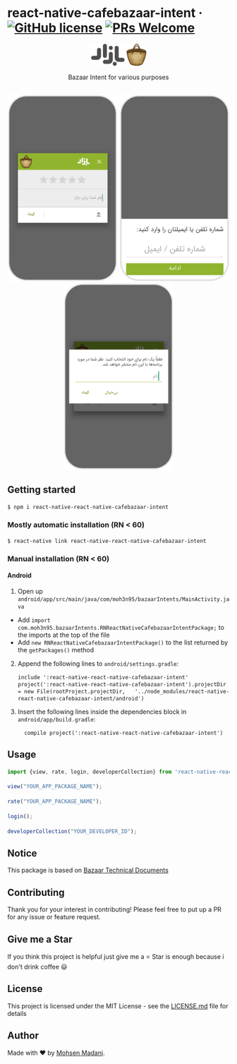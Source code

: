   
  # react-native-cafebazaar-intent &middot; [![GitHub license](https://img.shields.io/badge/license-MIT-blue.svg)](https://github.com/moh3n9595/react-native-cafebazaar-intent/blob/master/LICENSE) [![PRs Welcome](https://img.shields.io/badge/PRs-welcome-orange.svg)](https://github.com/moh3n9595/react-native-cafebazaar-intent/compare)



<p align="center">
    <img src="./images/logo.png" width="127" height="50">
  <br>
  <p align="center">
    Bazaar Intent for various purposes
  </p>
  <br>
  <div align="center">
    <img src="./images/shot1.png" width="250">
    <img src="./images/shot2.png" width="250">
    <img src="./images/shot3.png" width="250">
  </div>
</p>

## Getting started

`$ npm i react-native-react-native-cafebazaar-intent`

### Mostly automatic installation (RN < 60)

`$ react-native link react-native-react-native-cafebazaar-intent`

### Manual installation (RN < 60)

#### Android

1. Open up `android/app/src/main/java/com/moh3n95/bazaarIntents/MainActivity.java`
  - Add `import com.moh3n95.bazaarIntents.RNReactNativeCafebazaarIntentPackage;` to the imports at the top of the file
  - Add `new RNReactNativeCafebazaarIntentPackage()` to the list returned by the `getPackages()` method
2. Append the following lines to `android/settings.gradle`:
  	```
  	include ':react-native-react-native-cafebazaar-intent'
  	project(':react-native-react-native-cafebazaar-intent').projectDir = new File(rootProject.projectDir, 	'../node_modules/react-native-react-native-cafebazaar-intent/android')
  	```
3. Insert the following lines inside the dependencies block in `android/app/build.gradle`:
  	```
      compile project(':react-native-react-native-cafebazaar-intent')
  	```

## Usage
```javascript
import {view, rate, login, developerCollection} from 'react-native-react-native-cafebazaar-intent';

view("YOUR_APP_PACKAGE_NAME");

rate("YOUR_APP_PACKAGE_NAME");

login();

developerCollection("YOUR_DEVELOPER_ID");

```

## Notice

This package is based on [Bazaar Technical Documents](https://developers.cafebazaar.ir/en/docs/bazaar-services-intent/)

## Contributing

Thank you for your interest in contributing! Please feel free to put up a PR for any issue or feature request.

## Give me a Star

If you think this project is helpful just give me a ⭐️ Star is enough because i don't drink coffee 😃

## License

This project is licensed under the MIT License - see the [LICENSE.md](https://github.com/moh3n9595/react-native-cafebazaar-intent/blob/master/LICENSE) file for details

## Author

Made with ❤️ by [Mohsen Madani](https://github.com/moh3n9595).
